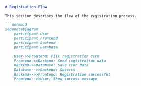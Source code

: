 ```markdown
# Registration Flow

This section describes the flow of the registration process.

```mermaid
sequenceDiagram
    participant User
    participant Frontend
    participant Backend
    participant Database

    User->>Frontend: Fill registration form
    Frontend->>Backend: Send registration data
    Backend->>Database: Save user data
    Database-->>Backend: Success
    Backend-->>Frontend: Registration successful
    Frontend-->>User: Show success message